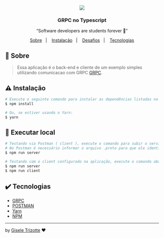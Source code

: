 <h1 align="center"><img src="assets/img/imgGrpc.png"/></h1>

<h3 align="center">GRPC no Typescript</h3>

<p align="center">“Software developers are students forever 🧠”</p>

<p align="center">
  <a href="#about">Sobre</a>&nbsp;&nbsp;&nbsp;|&nbsp;&nbsp;&nbsp;
  <a href="#install">Instalação</a>&nbsp;&nbsp;&nbsp;|&nbsp;&nbsp;&nbsp;
  <a href="#challenge">Desafios</a>&nbsp;&nbsp;&nbsp;|&nbsp;&nbsp;&nbsp;
  <a href="#technologies">Tecnologias</a>
</p>

## :speech_balloon: Sobre <a name="about"></a>

> Essa aplicação é o back-end e cliente de um exemplo simples utilizando comunicacao com GRPC [GRPC](https://grpc.io//). 

## :warning: Instalação <a name="install"></a>

```bash
# Execute o seguinte comando para instalar as dependências listadas no package.json
$ npm install

# Ou, se estiver usando o Yarn:
$ yarn

```

## :triangular_flag_on_post: Executar local <a name="challenge"></a>

```bash
# Testando via Postman ( client ), execute o comando para subir o servidor.
# No Postman é necessário informar o arquivo .proto para que ele identifique as operações.
$ npm run server

# Testando com o client configurado na aplicação, execute o comando abaixo para subir o server e o client.
$ npm run server
$ npm run client

```

## :heavy_check_mark: Tecnologias <a name="technologies"></a>

- [GRPC](https://grpc.io/)
- [POSTMAN](https://www.postman.com/)
- [Yarn](https://yarnpkg.com/)
- [NPM](https://www.npmjs.com/)

---

by [Gisele Trizotte](https://github.com/GiseleTrizotte) ❤️


